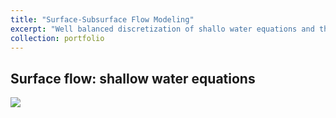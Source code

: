```yaml
---
title: "Surface-Subsurface Flow Modeling"
excerpt: "Well balanced discretization of shallo water equations and their coupling with subsurface flow.<br/><img src='/images/SWExample.png' width='500' height='500'>"
collection: portfolio
---
```


## Surface flow: shallow water equations

<div class='wrapper'>
<section>
    <img id='gif-click' src='/images/Movie-2.gif' />
  </section>
  </div>
